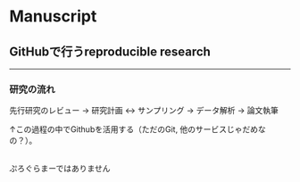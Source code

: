Manuscript
======

## GitHubで行うreproducible research

* * *

### 研究の流れ

先行研究のレビュー -> 研究計画 <-> サンプリング -> データ解析 -> 論文執筆

↑この過程の中でGithubを活用する（ただのGit, 他のサービスじゃだめなの？）。


##

ぷろぐらまーではありません
